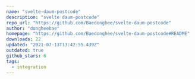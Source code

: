 ```yaml
---
name: "svelte-daum-postcode"
description: "svelte daum-postcode"
repo_url: "https://github.com/Baedonghee/svelte-daum-postcode"
author: "dongheebae"
homepage: "https://github.com/Baedonghee/svelte-daum-postcode#README"
downloads: 22
updated: "2021-07-13T13:42:55.439Z"
outdated: true
github_stars: 6
tags: 
  - integration
---
```

